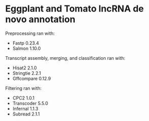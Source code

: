 # Eggplant and Tomato lncRNA de novo annotation

Preprocessing ran with: 
- Fastp 0.23.4
- Salmon 1.10.0

Transcript assembly, merging, and classification ran with:
- Hisat2 2.1.0
- Stringtie 2.2.1
- Gffcompare 0.12.9

Filtering ran with:
- CPC2 1.0.1
- Transcoder 5.5.0
- Infernal 1.1.3
- Subread 2.1.1